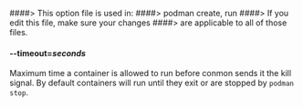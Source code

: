 ####> This option file is used in:
####>   podman create, run
####> If you edit this file, make sure your changes
####> are applicable to all of those files.
#### **--timeout**=*seconds*

Maximum time a container is allowed to run before conmon sends it the kill
signal.  By default containers will run until they exit or are stopped by
`podman stop`.
